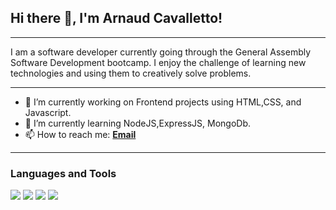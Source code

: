
<h2> Hi there 👋, I'm Arnaud Cavalletto! </h2>

---

<p> I am a software developer currently going through the General Assembly Software Development bootcamp. I enjoy the challenge of learning new technologies and using them to creatively solve problems.</p>

---

- 🔭 I’m currently working on Frontend projects using HTML,CSS, and Javascript.
- 🌱 I’m currently learning NodeJS,ExpressJS, MongoDb.
- 📫 How to reach me: <a href ="mailto:arnaudcavalletto@yahoo.com"><strong>Email</strong></a>
---

### Languages and Tools

<p> <a target ="_blank" rel="noopener no referrer" href = "https://camo.githubusercontent.com/da839b79b282a7658a172f07e13496fb18bcf9fa624d061def0e80f47a68ff1d/68747470733a2f2f696d672e69636f6e73382e636f6d2f636f6c6f722f34382f3030303030302f6a6176617363726970742e706e67"><img src ="https://camo.githubusercontent.com/da839b79b282a7658a172f07e13496fb18bcf9fa624d061def0e80f47a68ff1d/68747470733a2f2f696d672e69636f6e73382e636f6d2f636f6c6f722f34382f3030303030302f6a6176617363726970742e706e67" data-canonical-src= "https://img.icons8.com/color/48/000000/javascript.png" style = "max-width: 100%;"></a>
<a target ="_blank" rel="noopener no referrer" href = "https://camo.githubusercontent.com/dc75aee770dff630309493116eeebd6a39c7042e4e94780a5e6c8f107bebe76f/68747470733a2f2f696d672e69636f6e73382e636f6d2f636f6c6f722f34382f3030303030302f637373332e706e67"><img src ="https://camo.githubusercontent.com/dc75aee770dff630309493116eeebd6a39c7042e4e94780a5e6c8f107bebe76f/68747470733a2f2f696d672e69636f6e73382e636f6d2f636f6c6f722f34382f3030303030302f637373332e706e67" data-canonical-src= "https://img.icons8.com/color/48/000000/css3.png" style = "max-width: 100%;"></a>
<a target ="_blank" rel="noopener no referrer" href = "https://camo.githubusercontent.com/91624b4794cb98081ea55063865721be4b4399472c81e66b89b37fd07aad1d92/68747470733a2f2f696d672e69636f6e73382e636f6d2f636f6c6f722f34382f3030303030302f68746d6c2d352e706e67"><img src ="https://camo.githubusercontent.com/91624b4794cb98081ea55063865721be4b4399472c81e66b89b37fd07aad1d92/68747470733a2f2f696d672e69636f6e73382e636f6d2f636f6c6f722f34382f3030303030302f68746d6c2d352e706e67" data-canonical-src= "https://img.icons8.com/color/48/000000/css3.png" style = "max-width: 100%;"></a>
<a target ="_blank" rel="noopener no referrer" href = "https://camo.githubusercontent.com/2f7d9c653bd1edd735b3db07d7c4b47ae45959e17c14053fa4f543ac93cc1a8c/68747470733a2f2f696d672e69636f6e73382e636f6d2f636f6c6f722f34382f3030303030302f76697375616c2d73747564696f2d636f64652d323031392e706e67"><img src ="https://camo.githubusercontent.com/2f7d9c653bd1edd735b3db07d7c4b47ae45959e17c14053fa4f543ac93cc1a8c/68747470733a2f2f696d672e69636f6e73382e636f6d2f636f6c6f722f34382f3030303030302f76697375616c2d73747564696f2d636f64652d323031392e706e67" data-canonical-src= "https://img.icons8.com/color/48/000000/visual-studio-code-2019.png" style = "max-width: 100%;"></a></p>


